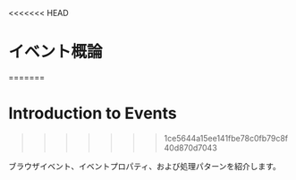 <<<<<<< HEAD
# イベント概論
=======
# Introduction to Events
>>>>>>> 1ce5644a15ee141fbe78c0fb79c8f40d870d7043

ブラウザイベント、イベントプロパティ、および処理パターンを紹介します。
